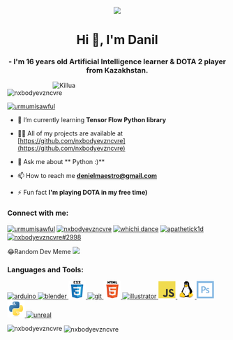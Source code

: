 <p align="center"><img src = "https://c.tenor.com/6PGprBq1zyAAAAAC/kurokos-basketball-kurokono-basket.gif"/></p>
<h1 align="center">Hi 👋, I'm Danil</h1>
<h3 align="center">- I'm 16 years old Artificial Intelligence learner & DOTA 2 player from Kazakhstan.</h3>
<img align="right" alt="Killua" width="400" src="https://c.tenor.com/pLhhw8tQib0AAAAC/killua-hunter-x-hunter.gif">

<p align="left"> <img src="https://komarev.com/ghpvc/?username=nxbodyevzncvre&label=Profile%20views&color=0e75b6&style=flat" alt="nxbodyevzncvre" /> </p>

<p align="left"> <a href="https://twitter.com/urmumisawful" target="blank"><img src="https://img.shields.io/twitter/follow/urmumisawful?logo=twitter&style=for-the-badge" alt="urmumisawful" /></a> </p>

- 🌱 I’m currently learning **Tensor Flow Python library**

- 👨‍💻 All of my projects are available at [https://github.com/nxbodyevzncvre](https://github.com/nxbodyevzncvre)

- 💬 Ask me about ** Python :)**

- 📫 How to reach me **denielmaestro@gmail.com**

- ⚡ Fun fact **I'm playing DOTA in my free time)**

<h3 align="left">Connect with me:</h3>
<p align="left">
<a href="https://twitter.com/urmumisawful" target="blank"><img align="center" src="https://raw.githubusercontent.com/rahuldkjain/github-profile-readme-generator/master/src/images/icons/Social/twitter.svg" alt="urmumisawful" height="30" width="40" /></a>
<a href="https://instagram.com/nxbodyevzncvre" target="blank"><img align="center" src="https://raw.githubusercontent.com/rahuldkjain/github-profile-readme-generator/master/src/images/icons/Social/instagram.svg" alt="nxbodyevzncvre" height="30" width="40" /></a>
<a href="https://www.youtube.com/c/whichi dance" target="blank"><img align="center" src="https://raw.githubusercontent.com/rahuldkjain/github-profile-readme-generator/master/src/images/icons/Social/youtube.svg" alt="whichi dance" height="30" width="40" /></a>
<a href="https://www.leetcode.com/apathetick1d" target="blank"><img align="center" src="https://raw.githubusercontent.com/rahuldkjain/github-profile-readme-generator/master/src/images/icons/Social/leet-code.svg" alt="apathetick1d" height="30" width="40" /></a>
<a href="https://discord.gg/nxbodyevzncvre#2998" target="blank"><img align="center" src="https://raw.githubusercontent.com/rahuldkjain/github-profile-readme-generator/master/src/images/icons/Social/discord.svg" alt="nxbodyevzncvre#2998" height="30" width="40" /></a>
</p>
😂Random Dev Meme
<img src="https://random-memer.herokuapp.com/" width="512px"/>

<h3 align="left">Languages and Tools:</h3>
<p align="left"> <a href="https://www.arduino.cc/" target="_blank" rel="noreferrer"> <img src="https://cdn.worldvectorlogo.com/logos/arduino-1.svg" alt="arduino" width="40" height="40"/> </a> <a href="https://www.blender.org/" target="_blank" rel="noreferrer"> <img src="https://download.blender.org/branding/community/blender_community_badge_white.svg" alt="blender" width="40" height="40"/> </a> <a href="https://www.w3schools.com/css/" target="_blank" rel="noreferrer"> <img src="https://raw.githubusercontent.com/devicons/devicon/master/icons/css3/css3-original-wordmark.svg" alt="css3" width="40" height="40"/> </a> <a href="https://git-scm.com/" target="_blank" rel="noreferrer"> <img src="https://www.vectorlogo.zone/logos/git-scm/git-scm-icon.svg" alt="git" width="40" height="40"/> </a> <a href="https://www.w3.org/html/" target="_blank" rel="noreferrer"> <img src="https://raw.githubusercontent.com/devicons/devicon/master/icons/html5/html5-original-wordmark.svg" alt="html5" width="40" height="40"/> </a> <a href="https://www.adobe.com/in/products/illustrator.html" target="_blank" rel="noreferrer"> <img src="https://www.vectorlogo.zone/logos/adobe_illustrator/adobe_illustrator-icon.svg" alt="illustrator" width="40" height="40"/> </a> <a href="https://developer.mozilla.org/en-US/docs/Web/JavaScript" target="_blank" rel="noreferrer"> <img src="https://raw.githubusercontent.com/devicons/devicon/master/icons/javascript/javascript-original.svg" alt="javascript" width="40" height="40"/> </a> <a href="https://www.linux.org/" target="_blank" rel="noreferrer"> <img src="https://raw.githubusercontent.com/devicons/devicon/master/icons/linux/linux-original.svg" alt="linux" width="40" height="40"/> </a> <a href="https://www.photoshop.com/en" target="_blank" rel="noreferrer"> <img src="https://raw.githubusercontent.com/devicons/devicon/master/icons/photoshop/photoshop-line.svg" alt="photoshop" width="40" height="40"/> </a> <a href="https://www.python.org" target="_blank" rel="noreferrer"> <img src="https://raw.githubusercontent.com/devicons/devicon/master/icons/python/python-original.svg" alt="python" width="40" height="40"/> </a> <a href="https://unrealengine.com/" target="_blank" rel="noreferrer"> <img src="https://raw.githubusercontent.com/kenangundogan/fontisto/036b7eca71aab1bef8e6a0518f7329f13ed62f6b/icons/svg/brand/unreal-engine.svg" alt="unreal" width="40" height="40"/> </a> </p>

<p><img align="left" src="https://github-readme-stats.vercel.app/api/top-langs?username=nxbodyevzncvre&show_icons=true&locale=en&layout=compact" alt="nxbodyevzncvre" /></p>

<p>&nbsp;<img align="center" src="https://github-readme-stats.vercel.app/api?username=nxbodyevzncvre&show_icons=true&locale=en" alt="nxbodyevzncvre" /></p>

